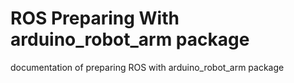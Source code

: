 # ROS Preparing With arduino_robot_arm package
documentation of preparing ROS with arduino_robot_arm package
